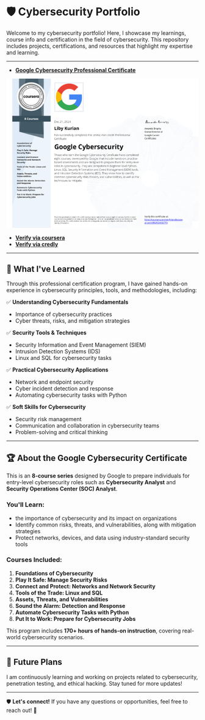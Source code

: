 # 🛡️ Cybersecurity Portfolio

Welcome to my cybersecurity portfolio! Here, I showcase my learnings, course info and certification in the field of cybersecurity. This repository includes projects, certifications, and resources that highlight my expertise and learning.

---
- **[Google Cybersecurity Professional Certificate](https://www.coursera.org/professional-certificates/google-cybersecurity)**
  
![Certification Image](./general/cert.png)  

- **[Verify via coursera](https://coursera.org/share/e4371426e5cd37ce9acf7b0a8c22098a)**  
- **[Verify via credly](https://www.credly.com/badges/83d0a879-c1c3-4f22-9b0d-95337c430513/public_url)**
---

## 🎯 What I've Learned  

Through this professional certification program, I have gained hands-on experience in cybersecurity principles, tools, and methodologies, including:  

✅ **Understanding Cybersecurity Fundamentals**  
- Importance of cybersecurity practices  
- Cyber threats, risks, and mitigation strategies  

✅ **Security Tools & Techniques**  
- Security Information and Event Management (SIEM)  
- Intrusion Detection Systems (IDS)  
- Linux and SQL for cybersecurity tasks  

✅ **Practical Cybersecurity Applications**  
- Network and endpoint security  
- Cyber incident detection and response  
- Automating cybersecurity tasks with Python  

✅ **Soft Skills for Cybersecurity**  
- Security risk management  
- Communication and collaboration in cybersecurity teams  
- Problem-solving and critical thinking  

---

## 🏆 About the Google Cybersecurity Certificate  

This is an **8-course series** designed by Google to prepare individuals for entry-level cybersecurity roles such as **Cybersecurity Analyst** and **Security Operations Center (SOC) Analyst**.  

### You'll Learn:
- the importance of cybersecurity and its impact on organizations  
- Identify common risks, threats, and vulnerabilities, along with mitigation strategies  
- Protect networks, devices, and data using industry-standard security tools  

### Courses Included:
1. **Foundations of Cybersecurity**  
2. **Play It Safe: Manage Security Risks**  
3. **Connect and Protect: Networks and Network Security**  
4. **Tools of the Trade: Linux and SQL**  
5. **Assets, Threats, and Vulnerabilities**  
6. **Sound the Alarm: Detection and Response**  
7. **Automate Cybersecurity Tasks with Python**  
8. **Put It to Work: Prepare for Cybersecurity Jobs**  

This program includes **170+ hours of hands-on instruction**, covering real-world cybersecurity scenarios.

---

## 🚀 Future Plans  

I am continuously learning and working on projects related to cybersecurity, penetration testing, and ethical hacking. Stay tuned for more updates!  

---

🛡️ **Let's connect!** If you have any questions or opportunities, feel free to reach out! 🚀
